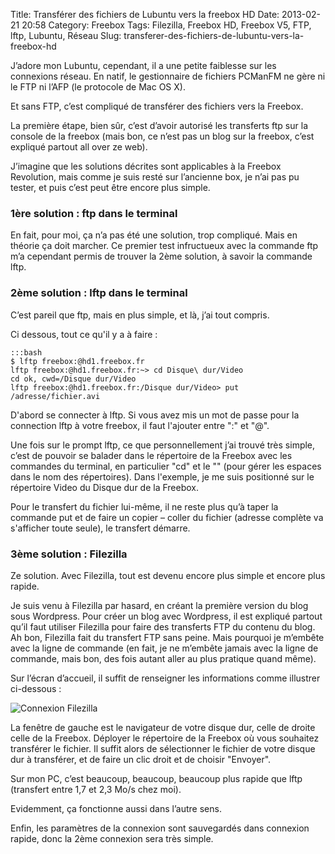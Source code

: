 Title: Transférer des fichiers de Lubuntu vers la freebox HD
Date: 2013-02-21 20:58
Category: Freebox
Tags: Filezilla, Freebox HD, Freebox V5, FTP, lftp, Lubuntu, Réseau
Slug: transferer-des-fichiers-de-lubuntu-vers-la-freebox-hd

J’adore mon Lubuntu, cependant, il a une petite faiblesse sur les connexions réseau. En natif, le gestionnaire de fichiers PCManFM ne gère ni le FTP ni l’AFP (le protocole de Mac OS X).

Et sans FTP, c’est compliqué de transférer des fichiers vers la Freebox.

La première étape, bien sûr, c’est d’avoir autorisé les transferts ftp sur la console de la freebox (mais bon, ce n’est pas un blog sur la freebox, c’est expliqué partout all over ze web).

J’imagine que les solutions décrites sont applicables à la Freebox Revolution, mais comme je suis resté sur l’ancienne box, je n’ai pas pu tester, et puis c’est peut être encore plus simple.

### 1ère solution : ftp dans le terminal

En fait, pour moi, ça n’a pas été une solution, trop compliqué. Mais en théorie ça doit marcher. Ce premier test infructueux avec la commande ftp m’a cependant permis de trouver la 2ème solution, à savoir la commande lftp.

### 2ème solution : lftp dans le terminal

C’est pareil que ftp, mais en plus simple, et là, j’ai tout compris.

Ci dessous, tout ce qu'il y a à faire :

	:::bash
    $ lftp freebox:@hd1.freebox.fr
    lftp freebox:@hd1.freebox.fr:~> cd Disque\ dur/Video
    cd ok, cwd=/Disque dur/Video
    lftp freebox:@hd1.freebox.fr:/Disque dur/Video> put /adresse/fichier.avi

D'abord se connecter à lftp. Si vous avez mis un mot de passe pour la connection lftp à votre freebox, il faut l'ajouter entre ":" et "@".

Une fois sur le prompt lftp, ce que personnellement j’ai trouvé très simple, c’est de pouvoir se balader dans le répertoire de la Freebox avec les commandes du terminal, en particulier "cd" et le "\" (pour gérer les espaces dans le nom des répertoires). Dans l'exemple, je me suis positionné sur le répertoire Video du Disque dur de la Freebox.

Pour le transfert du fichier lui-même, il ne reste plus qu’à taper la commande put et de faire un copier – coller du fichier (adresse complète va s'afficher toute seule), le transfert démarre.

### 3ème solution : Filezilla

Ze solution. Avec Filezilla, tout est devenu encore plus simple et encore plus rapide.

Je suis venu à Filezilla par hasard, en créant la première version du blog sous Wordpress. Pour créer un blog avec Wordpress, il est expliqué partout qu’il faut utiliser Filezilla pour faire des transferts FTP du contenu du blog. Ah bon, Filezilla fait du transfert FTP sans peine. Mais pourquoi je m’embête avec la ligne de commande (en fait, je ne m’embête jamais avec la ligne de commande, mais bon, des fois autant aller au plus pratique quand même).

Sur l’écran d’accueil, il suffit de renseigner les informations comme illustrer ci-dessous :

![Connexion Filezilla]({static}/images/filezilla.png)

La fenêtre de gauche est le navigateur de votre disque dur, celle de droite celle de la Freebox. Déployer le répertoire de la Freebox où vous souhaitez transférer le fichier. Il suffit alors de sélectionner le fichier de votre disque dur à transférer, et de faire un clic droit et de choisir "Envoyer".

Sur mon PC, c’est beaucoup, beaucoup, beaucoup plus rapide que lftp (transfert entre 1,7 et 2,3 Mo/s chez moi).

Evidemment, ça fonctionne aussi dans l’autre sens.

Enfin, les paramètres de la connexion sont sauvegardés dans connexion rapide, donc la 2ème connexion sera très simple.
